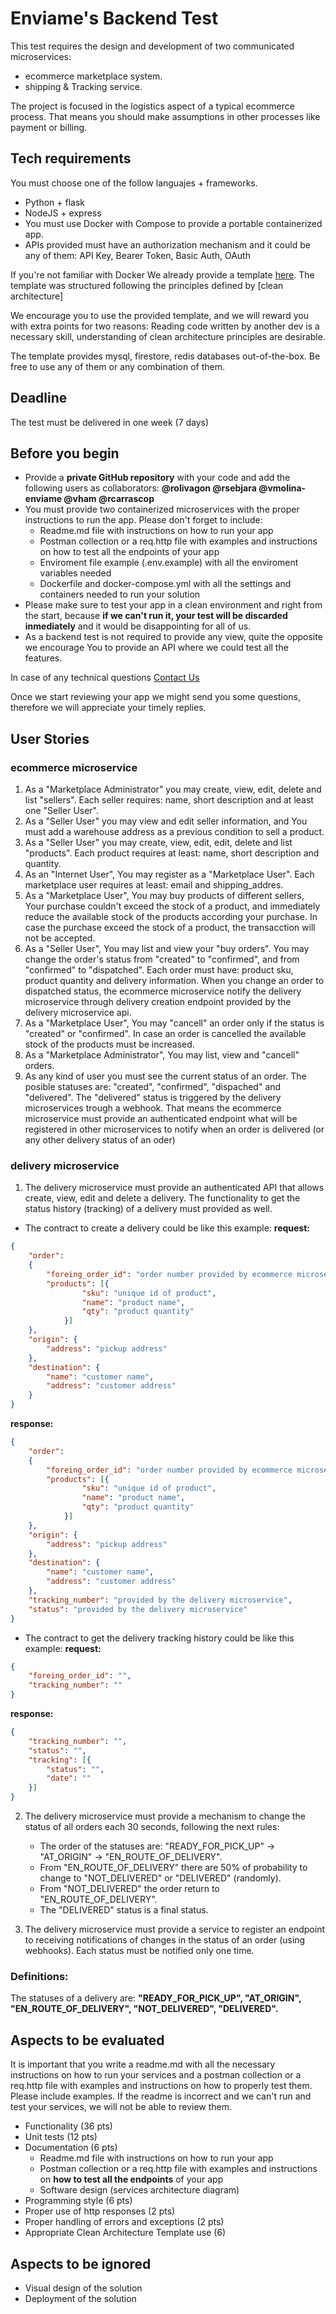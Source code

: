 # Enviame's Backend Test

This test requires the design and development of two communicated microservices: 
* ecommerce marketplace system.
* shipping & Tracking service.

The project is focused in the logistics aspect of a typical ecommerce process. That means you should make assumptions in other processes like payment or billing.

## Tech requirements
You must choose one of the follow languajes + frameworks.
- Python + flask
- NodeJS + express
- You must use Docker with Compose to provide a portable containerized app.
- APIs provided must have an authorization mechanism and it could be any of them: API Key, Bearer Token, Basic Auth, OAuth

If you're not familiar with Docker We already provide a template [here](https://github.com/enviame/backend-test-2.0/tree/main/docker-python). The template was structured following the principles defined by [clean architecture]

We encourage you to use the provided template, and we will reward you with extra points for two reasons: Reading code written by another dev is a necessary skill, understanding of clean architecture principles are desirable.

The template provides mysql, firestore, redis databases out-of-the-box. Be free to use any of them or any combination of them.

## Deadline
The test must be delivered in one week (7 days)

## Before you begin

- Provide a **private GitHub repository** with your code and add the following users as collaborators: **@rolivagon @rsebjara @vmolina-enviame @vham @rcarrascop**
- You must provide two containerized microservices with the proper instructions to run the app. Please don't forget to include:
    - Readme.md file with instructions on how to run your app
    - Postman collection or a req.http file with examples and instructions on how to test all the endpoints of your app
    - Enviroment file example (.env.example) with all the enviroment variables needed
    - Dockerfile and docker-compose.yml with all the settings and containers needed to run your solution
- Please make sure to test your app in a clean environment and right from the start, because **if we can't run it, your test will be discarded inmediately** and it would be disappointing for all of us.
- As a backend test is not required to provide any view, quite the opposite we encourage You to provide an API where we could test all the features.

In case of any technical questions [Contact Us](mailto:tech-test@enviame.io)

Once we start reviewing your app we might send you some questions, therefore we will appreciate your timely replies.

## User Stories

### ecommerce microservice
1. As a "Marketplace Administrator" you may create, view, edit, delete and list "sellers". Each seller requires: name, short description and at least one "Seller User".
2. As a "Seller User" you may view and edit seller information, and You must add a warehouse address as a previous condition to sell a product.
3. As a "Seller User" you may create, view, edit, edit, delete and list "products". Each product requires at least: name, short description and quantity.
4. As an "Internet User", You may register as a "Marketplace User". Each marketplace user requires at least: email and shipping_addres.
5. As a "Marketplace User", You may buy products of different sellers, Your purchase couldn't exceed the stock of a product, and immediately reduce the available stock of the products according your purchase. In case the purchase exceed the stock of a product, the transacction will not be accepted.
6. As a "Seller User", You may list and view your "buy orders". You may change the order's status from "created" to "confirmed", and from "confirmed" to "dispatched". Each order must have: product sku, product quantity and delivery information. When you change an order to dispatched status, the ecommerce microservice notify the delivery microservice through delivery creation endpoint provided by the delivery microservice api.
7. As a "Marketplace User", You may "cancell" an order only if the status is "created" or "confirmed". In case an order is cancelled the available stock of the products must be increased.
8. As a "Marketplace Administrator", You may list, view and "cancell" orders.
9. As any kind of user you must see the current status of an order. The posible statuses are: "created", "confirmed", "dispached" and "delivered". The "delivered" status is triggered by the delivery microservices trough a webhook. That means the ecommerce microservice must provide an authenticated endpoint what will be registered in other microservices to notify when an order is delivered (or any other delivery status of an oder)


### delivery microservice

1. The delivery microservice must provide an authenticated API that allows create, view, edit and delete a delivery. The functionality to get the status history (tracking) of a delivery must provided as well.

- The contract to create a delivery could be like this example:
**request:**
```json
{
    "order":
    {
        "foreing_order_id": "order number provided by ecommerce microservice",
        "products": [{
                "sku": "unique id of product",
                "name": "product name",
                "qty": "product quantity"
            }]
    },
    "origin": {
        "address": "pickup address"
    },
    "destination": {
        "name": "customer name",
        "address": "customer address"
    }
}
```

**response:**
```json
{
    "order":
    {
        "foreing_order_id": "order number provided by ecommerce microservice",
        "products": [{
                "sku": "unique id of product",
                "name": "product name",
                "qty": "product quantity"
            }]
    },
    "origin": {
        "address": "pickup address"
    },
    "destination": {
        "name": "customer name",
        "address": "customer address"
    },
    "tracking_number": "provided by the delivery microservice",
    "status": "provided by the delivery microservice"
}
```

- The contract to get the delivery tracking history could be like this example:
**request:**
```json
{
    "foreing_order_id": "",
    "tracking_number": ""
}
```

**response:**
```json
{
    "tracking_number": "",
    "status": "",
    "tracking": [{
        "status": "",
        "date": ""
    }]
}
```

2. The delivery microservice must provide a mechanism to change the status of all orders each 30 seconds, following the next rules:
    - The order of the statuses are: "READY_FOR_PICK_UP" -> "AT_ORIGIN" -> "EN_ROUTE_OF_DELIVERY".
    - From "EN_ROUTE_OF_DELIVERY" there are 50% of probability to change to "NOT_DELIVERED" or "DELIVERED" (randomly).
    - From "NOT_DELIVERED" the order return to "EN_ROUTE_OF_DELIVERY". 
    - The "DELIVERED" status is a final status.

3. The delivery microservice must provide a service to register an endpoint to receiving notifications of changes in the status of an order (using webhooks). Each status must be notified only one time. 

### Definitions:
The statuses of a delivery are: **"READY_FOR_PICK_UP", "AT_ORIGIN", "EN_ROUTE_OF_DELIVERY", "NOT_DELIVERED", "DELIVERED".**

## Aspects to be evaluated

It is important that you write a readme.md with all the necessary instructions on how to run your services and a postman collection or a req.http file with examples and instructions on how to properly test them. Please include examples. If the readme is incorrect and we can't run and test your services, we will not be able to review them.

- Functionality (36 pts)
- Unit tests (12 pts)
- Documentation (6 pts)
    - Readme.md file with instructions on how to run your app
    - Postman collection or a req.http file with examples and instructions on **how to test all the endpoints** of your app
    - Software design (services architecture diagram)
- Programming style (6 pts)
- Proper use of http responses (2 pts)
- Proper handling of errors and exceptions (2 pts)
- Appropriate Clean Architecture Template use (6)

## Aspects to be ignored

- Visual design of the solution
- Deployment of the solution
